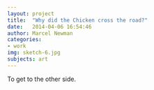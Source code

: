 ```yaml
---
layout: project
title:  "Why did the Chicken cross the road?"
date:   2014-04-06 16:54:46
author: Marcel Newman
categories:
- work
img: sketch-6.jpg
subjects: art
---
```

To get to the other side.